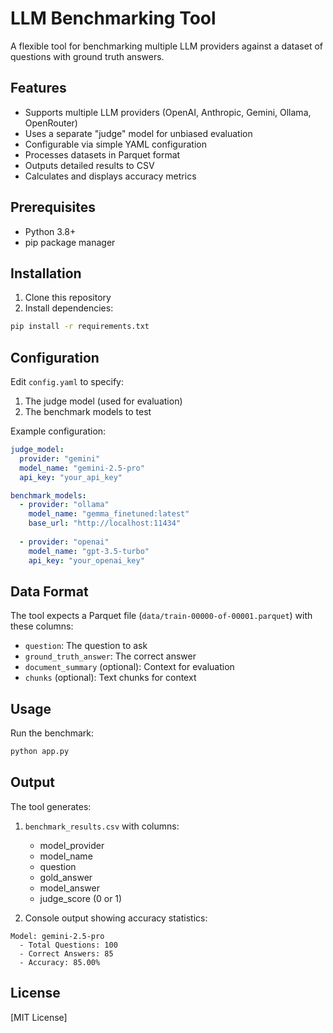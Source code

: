 # LLM Benchmarking Tool

A flexible tool for benchmarking multiple LLM providers against a dataset of questions with ground truth answers.

## Features

- Supports multiple LLM providers (OpenAI, Anthropic, Gemini, Ollama, OpenRouter)
- Uses a separate "judge" model for unbiased evaluation
- Configurable via simple YAML configuration
- Processes datasets in Parquet format
- Outputs detailed results to CSV
- Calculates and displays accuracy metrics

## Prerequisites

- Python 3.8+
- pip package manager

## Installation

1. Clone this repository
2. Install dependencies:
```bash
pip install -r requirements.txt
```

## Configuration

Edit `config.yaml` to specify:
1. The judge model (used for evaluation)
2. The benchmark models to test

Example configuration:
```yaml
judge_model:
  provider: "gemini"
  model_name: "gemini-2.5-pro"
  api_key: "your_api_key"

benchmark_models:
  - provider: "ollama"
    model_name: "gemma_finetuned:latest"
    base_url: "http://localhost:11434"
  
  - provider: "openai"
    model_name: "gpt-3.5-turbo"
    api_key: "your_openai_key"
```

## Data Format

The tool expects a Parquet file (`data/train-00000-of-00001.parquet`) with these columns:
- `question`: The question to ask
- `ground_truth_answer`: The correct answer
- `document_summary` (optional): Context for evaluation
- `chunks` (optional): Text chunks for context

## Usage

Run the benchmark:
```bash
python app.py
```

## Output

The tool generates:
1. `benchmark_results.csv` with columns:
   - model_provider
   - model_name
   - question
   - gold_answer
   - model_answer
   - judge_score (0 or 1)

2. Console output showing accuracy statistics:
```
Model: gemini-2.5-pro
  - Total Questions: 100
  - Correct Answers: 85
  - Accuracy: 85.00%
```

## License

[MIT License]
